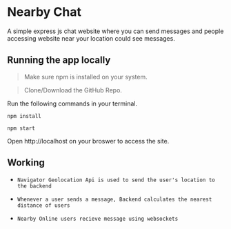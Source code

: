 # Nearby Chat
A simple express js chat website where you can send messages and people accessing website near your location could see messages.

## Running the app locally
> Make sure npm is installed on your system.

> Clone/Download the GitHub Repo.

Run the following commands in your terminal.
```
npm install
```

```
npm start
```

Open http://localhost on your broswer to access the site.

## Working

 -  `Navigator Geolocation Api is used to send the user's location to the backend`
 
 -  `Whenever a user sends a message, Backend calculates the nearest distance of users`  
 
 -  `Nearby Online users recieve message using websockets`
